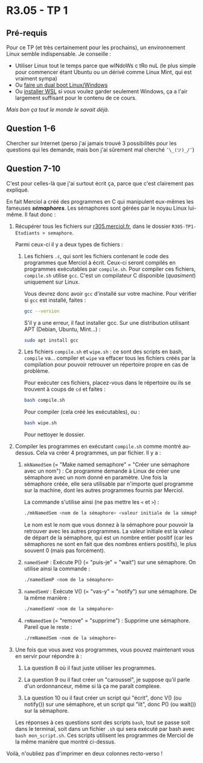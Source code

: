 # R3.05 - TP 1

## Pré-requis

Pour ce TP (et très certainement pour les prochains), un environnement Linux semble indispensable. Je conseille :

- Utiliser Linux tout le temps parce que wINdoWs c tRo nuL (le plus simple pour commencer étant Ubuntu ou un dérivé comme Linux Mint, qui est vraiment sympa)
- Ou [faire un dual boot Linux/Windows](https://www.astuces-aide-informatique.info/9490/dual-boot-windows-10-ubuntu-linux)
- Ou [installer WSL](https://docs.microsoft.com/fr-fr/windows/wsl/install) si vous voulez garder seulement Windows, ça a l'air largement suffisant pour le contenu de ce cours. 

_Mais bon ça tout le monde le savait déjà._

## Question 1-6

Chercher sur Internet (perso j'ai jamais trouvé 3 possibilités pour les questions qui les demande, mais bon j'ai sûrement mal cherché `¯\_(ツ)_/¯`)

## Question 7-10

C'est pour celles-là que j'ai surtout écrit ça, parce que c'est clairement pas expliqué.

En fait Merciol a créé des programmes en C qui manipulent eux-mêmes les fameuses ___sémaphores___. Les sémaphores sont gérées par le noyau Linux lui-même. Il faut donc :

  1. Récupérer tous les fichiers sur [r305.merciol.fr](http://r305.merciol.fr), dans le dossier `R305-TP1-Etudiants > semaphore`.
  
     Parmi ceux-ci il y a deux types de fichiers :
     
     1. Les fichiers `.c`, qui sont les fichiers contenant le code des programmes que Merciol à écrit. Ceux-ci seront compilés en programmes exécutables par `compile.sh`. Pour compiler ces fichiers, `compile.sh` utilise `gcc`. C'est un compilateur C disponible (_quasiment_) uniquement sur Linux.
     
        Vous devrez donc avoir `gcc` d'installé sur votre machine. Pour vérifier si `gcc` est installé, faites :
     
        ```bash
        gcc --version
        ```
     
        S'il y a une erreur, il faut installer gcc. Sur une distribution utilisant APT (Debian, Ubuntu, Mint...) :
     
        ```bash
        sudo apt install gcc
        ```
     
     2. Les fichiers `compile.sh` et `wipe.sh` : ce sont des scripts en bash, `compile` va... compiler et `wipe` va effacer tous les fichiers créés par la compilation pour pouvoir retrouver un répertoire propre en cas de problème.
        
        Pour exécuter ces fichiers, placez-vous dans le répertoire ou ils se trouvent à coups de `cd` et faites :
        
        ```bash
        bash compile.sh
        ```
        
        Pour compiler (cela créé les exécutables), ou :
        
        ```bash
        bash wipe.sh
        ```
        
        Pour nettoyer le dossier.

  2. Compiler les programmes en exécutant `compile.sh` comme montré au-dessus. Cela va créer 4 programmes, un par fichier. Il y a :
  
     1. `mkNamedSem` (= "Make named semaphore" = "Créer une sémaphore avec un nom") : Ce programme demande à Linux de créer une sémaphore avec un nom donné en paramètre. Une fois la sémaphore créée, elle sera utilisable par n'importe quel programme sur la machine, dont les autres programmes fournis par Merciol.
        
        La commande s'utilise ainsi (ne pas mettre les `<` et `>`) :
        
        ```bash
        ./mkNamedSem <nom de la sémaphore> <valeur initiale de la sémaphore>
        ```
        
        Le nom est le nom que vous donnez à la sémaphore pour pouvoir la retrouver avec les autres programmes. La valeur initiale est la valeur de départ de la sémaphore, qui est un nombre entier positif (car les sémaphores ne sont en fait que des nombres entiers positifs), le plus souvent 0 (mais pas forcément).
     
     2. `namedSemP` : Exécute P() (= "puis-je" = "wait") sur une sémaphore. On utilise ainsi la commande :
     
        ```bash
        ./namedSemP <nom de la sémaphore>
        ```
     
     3. `namedSemV` : Exécute V() (= "vas-y" = "notify") sur une sémaphore. De la même manière :
     
        ```bash
        ./namedSemV <nom de la sémpahore>
        ```
     
     4. `rmNamedSem` (= "remove" = "supprime") : Supprime une sémaphore. Pareil que le reste :
     
        ```bash
        ./rmNamedSem <nom de la sémaphore>
        ```

   3. Une fois que vous avez vos programmes, vous pouvez maintenant vous en servir pour répondre à :
      
      1. La question 8 où il faut juste utiliser les programmes.
      
      2. La question 9 ou il faut créer un "caroussel", je suppose qu'il parle d'un ordonnanceur, même si là ça me paraît complexe.
      
      3. La question 10 ou il faut créer un script qui "écrit", donc V() (ou notify()) sur une sémaphore, et un script qui "lit", donc P() (ou wait()) sur la sémaphore.
      
      Les réponses à ces questions sont des scripts `bash`, tout se passe soit dans le terminal, soit dans un fichier `.sh` qui sera exécuté par bash avec `bash mon_script.sh`. Ces scripts utilisent les programmes de Merciol de la même manière que montré ci-dessus.

Voilà, n'oubliez pas d'imprimer en deux colonnes recto-verso !
